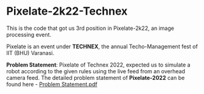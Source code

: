 
# Pixelate-2k22-Technex

This is the code that got us 3rd position in Pixelate-2k22, an image processing event.

Pixelate is an event under **TECHNEX**, the annual Techo-Management fest of IIT (BHU) Varanasi.


**Problem Statement**: Pixelate of Technex 2022, expected us to simulate a robot according to the given rules using the live feed from an overhead camera feed. The detailed problem statement of **Pixelate-2022** can be found here - [Problem Statement.pdf](https://github.com/AnantJain05/Pixelate-22/blob/main/Pixelate_PS.pdf)


                  
                                                           
                                                        
